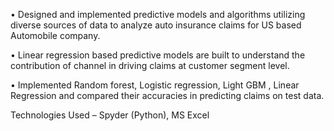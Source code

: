 •	Designed and implemented predictive models and algorithms utilizing diverse sources of data to analyze auto insurance claims for US based Automobile company.

•	Linear regression based predictive models are built to understand the contribution of channel in driving claims at customer segment level.

•	Implemented Random forest, Logistic regression, Light GBM , Linear Regression and compared their accuracies in predicting claims on test data.

Technologies Used – Spyder (Python), MS Excel
